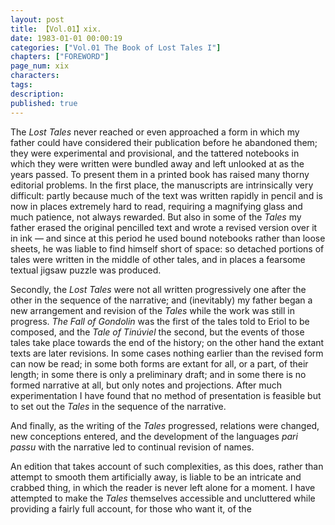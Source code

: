 ```yaml
---
layout: post
title: 【Vol.01】xix.
date: 1983-01-01 00:00:19
categories: ["Vol.01 The Book of Lost Tales I"]
chapters: ["FOREWORD"]
page_num: xix
characters: 
tags: 
description: 
published: true
---
```


The <I>Lost Tales</I> never reached or even approached a form in which my father could have considered their publication before he abandoned them; they were experimental and provisional, and the tattered notebooks in which they were written were bundled away and left unlooked at as the years passed. To present them in a printed book has raised many thorny editorial problems. In the first place, the manuscripts are intrinsically very difficult: partly because much of the text was written rapidly in pencil and is now in places extremely hard to read, requiring a magnifying glass and much patience, not always rewarded. But also in some of the <I>Tales</I> my father erased the original pencilled text and wrote a revised version over it in ink — and since at this period he used bound notebooks rather than loose sheets, he was liable to find himself short of space: so detached portions of tales were written in the middle of other tales, and in places a fearsome textual jigsaw puzzle was produced.

Secondly, the <I>Lost Tales</I> were not all written progressively one after the other in the sequence of the narrative; and (inevitably) my father began a new arrangement and revision of the <I>Tales</I> while the work was still in progress. <I>The Fall of Gondolin</I> was the first of the tales told to Eriol to be composed, and the <I>Tale of Tinúviel</I> the second, but the events of those tales take place towards the end of the history; on the other hand the extant texts are later revisions. In some cases nothing earlier than the revised form can now be read; in some both forms are extant for all, or a part, of their length; in some there is only a preliminary draft; and in some there is no formed narrative at all, but only notes and projections. After much experimentation I have found that no method of presentation is feasible but to set out the <I>Tales</I> in the sequence of the narrative.

And finally, as the writing of the <I>Tales</I> progressed, relations were changed, new conceptions entered, and the development of the languages <I>pari passu</I> with the narrative led to continual revision of names.

An edition that takes account of such complexities, as this does, rather than attempt to smooth them artificially away, is liable to be an intricate and crabbed thing, in which the reader is never left alone for a moment. I have attempted to make the <I>Tales</I> themselves accessible and uncluttered while providing a fairly full account, for those who want it, of the

